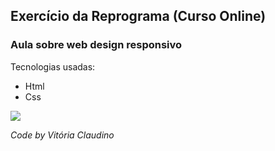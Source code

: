 ## Exercício da Reprograma (Curso Online)

### Aula sobre web design responsivo

Tecnologias usadas:
* Html
* Css

![](https://user-images.githubusercontent.com/48458891/55190277-46f98e80-517e-11e9-8c60-791f77376313.jpg)


*Code by Vitória Claudino*
